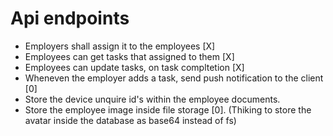 # Api endpoints

- Employers shall assign it to the employees [X]
- Employees can get tasks that assigned to them [X]
- Employees can update tasks, on task compltetion [X]
- Wheneven the employer adds a task, send push notification to the client [0]
- Store the device unquire id's within the employee documents.
- Store the employee image inside file storage [0]. (Thiking to store the avatar inside the database as base64 instead of fs)
